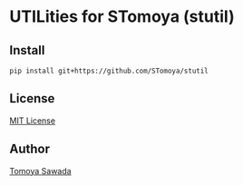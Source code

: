 
# UTILities for STomoya (stutil)

## Install

```console
pip install git+https://github.com/STomoya/stutil
```

## License

[MIT License](./LICENSE)

## Author

[Tomoya Sawada](https://github.com/STomoya/)
